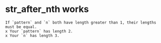 # str_after_nth works

    If `pattern` and `n` both have length greater than 1, their lengths must be equal.
    x Your `pattern` has length 2.
    x Your `n` has length 3.

